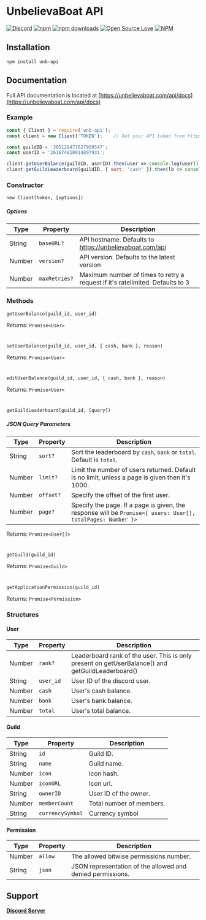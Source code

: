 # UnbelievaBoat API

[![Discord](https://discordapp.com/api/guilds/305129477627969547/embed.png)](https://discord.gg/YMJ2dGp)
[![npm](https://img.shields.io/npm/v/npm.svg)](https://www.npmjs.com/package/unb-api)
[![npm downloads](https://img.shields.io/npm/dt/unb-api.svg?maxAge=3600)](https://www.npmjs.com/package/unb-api)
[![Open Source Love](https://badges.frapsoft.com/os/mit/mit.svg?v=102)](https://github.com/ellerbrock/open-source-badge/)
[![NPM](https://nodei.co/npm/unb-api.png?downloads=true&downloadRank=true&stars=true)](https://nodei.co/npm/unb-api/)

## Installation
`npm install unb-api`

## Documentation
Full API documentation is located at [https://unbelievaboat.com/api/docs](https://unbelievaboat.com/api/docs)

### Example
```javascript
const { Client } = require('unb-api');
const client = new Client('TOKEN');    // Get your API token from https://unbelievaboat.com/api/docs

const guildID = '305129477627969547';
const userID = '261674810914897931';

client.getUserBalance(guildID, userID).then(user => console.log(user));
client.getGuildLeaderboard(guildID, { sort: 'cash' }).then(lb => console.log(lb));
```

### Constructor
`new Client(token, [options])`

##### Options
Type    |  Property     | Description
------- | ---------     | -----------
String  | `baseURL?`    | API hostname. Defaults to https://unbelievaboat.com/api
Number  | `version?`    | API version. Defaults to the latest version
Number  | `maxRetries?` | Maximum number of times to retry a request if it's ratelimited. Defaults to 3


### Methods
```
getUserBalance(guild_id, user_id)
```
Returns: `Promise<User>`
#
```
setUserBalance(guild_id, user_id, { cash, bank }, reason)
```
Returns: `Promise<User>`
#
```
editUserBalance(guild_id, user_id, { cash, bank }, reason)
```
Returns: `Promise<User>`
#
```
getGuildLeaderboard(guild_id, [query])
```

##### JSON Query Parameters
Type    |  Property | Description
------- | --------- | -----------
String  | `sort?`   | Sort the leaderboard by `cash`, `bank` or `total`. Default is `total`.
Number  | `limit?`  | Limit the number of users returned. Default is no limit, unless a page is given then it's 1000.
Number  | `offset?` | Specify the offset of the first user.
Number  | `page?`   | Specify the page. If a page is given, the response will be `Promise<{ users: User[], totalPages: Number }>`

Returns: `Promise<User[]>`
#
```
getGuild(guild_id)
```
Returns: `Promise<Guild>`
#
```
getApplicationPermission(guild_id)
```
Returns: `Promise<Permission>`

### Structures
#### User
Type | Property | Description
--- | --- | ---
Number | `rank?` | Leaderboard rank of the user. This is only present on getUserBalance() and getGuildLeaderboard()
String | `user_id` | User ID of the discord user.
Number | `cash` | User's cash balance.
Number | `bank` | User's bank balance.
Number | `total` | User's total balance.
 
#### Guild
Type | Property | Description
--- | --- | ---
String | `id` | Guild ID.
String | `name` | Guild name.
Number | `icon` | Icon hash.
Number | `iconURL` | Icon url.
String | `ownerID` | User ID of the owner.
Number | `memberCount` | Total number of members.
String | `currencySymbol` | Currency symbol


#### Permission
Type | Property | Description
--- | --- | ---
Number | `allow` | The allowed bitwise permissions number.
String | `json` | JSON representation of the allowed and denied permissions.


## Support
[**Discord Server**](https://discord.gg/YMJ2dGp)

